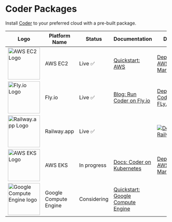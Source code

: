 # Coder Packages

Install [Coder](https://github.com/coder/coder) to your preferred cloud with a pre-built package.

| Logo                                                                                                   | Platform Name         | Status      | Documentation                                                                                          | Deploy                                                                                                                                     |
| ------------------------------------------------------------------------------------------------------ | --------------------- | ----------- | ------------------------------------------------------------------------------------------------------ | ------------------------------------------------------------------------------------------------------------------------------------------ |
| <img src="./assets/ec2.svg" alt="AWS EC2 Logo" width="100" height="100" />                             | AWS EC2               | Live ✅     | [Quickstart: AWS](https://coder.com/docs/v2/latest/quickstart/aws)                                     | [Deploy from AWS Marketplace](https://aws.amazon.com/marketplace/pp/prodview-5gxjyur2vc7rg?sr=0-2&ref_=beagle&applicationId=AWSMPContessa) |
| <img src="./assets/fly.io.svg" alt="Fly.io Logo" width="100" height="100" />                           | Fly.io                | Live ✅     | [Blog: Run Coder on Fly.io](https://coder.com/blog/remote-developer-environments-on-fly-io)            | [Deploy Coder on FLy.io](https://coder.com/blog/remote-developer-environments-on-fly-io)                                                   |
| <img src="https://railway.app/brand/logo-light.svg" alt="Railway.app Logo" width="100" height="100" /> | Railway.app           | Live ✅     |                                                                                                        | [![Deploy on Railway](https://railway.app/button.svg)](https://railway.app/template/cUQ8_P?referralCode=tfH8Uw)                            |
| <img src="./assets/eks.svg" alt="AWS EKS Logo" width="100" height="100" />                             | AWS EKS               | In progress | [Docs: Coder on Kubernetes](https://coder.com/docs/v2/latest/install/kubernetes)                       | [Deploy from AWS Marketplace](https://example.com)                                                                                         |
| <img src="./assets/gce.svg" alt="Google Compute Engine logo" width="100" height="100" />               | Google Compute Engine | Considering | [Quickstart: Google Compute Engine](https://coder.com/docs/v2/latest/quickstart/google-cloud-platform) |                                                                                                                                            |
